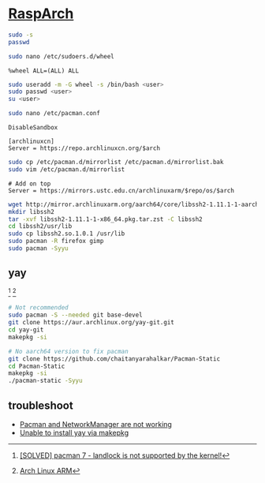# [RaspArch](https://raspex.exton.se/category/rasparch/)

```sh
sudo -s
passwd
```

```sh
sudo nano /etc/sudoers.d/wheel
```

```
%wheel ALL=(ALL) ALL
```

```sh
sudo useradd -m -G wheel -s /bin/bash <user>
sudo passwd <user>
su <user>
```

```sh
sudo nano /etc/pacman.conf
```

```
DisableSandbox

[archlinuxcn]
Server = https://repo.archlinuxcn.org/$arch
```

```sh
sudo cp /etc/pacman.d/mirrorlist /etc/pacman.d/mirrorlist.bak
sudo vim /etc/pacman.d/mirrorlist
```

```
# Add on top
Server = https://mirrors.ustc.edu.cn/archlinuxarm/$repo/os/$arch
```

```sh
wget http://mirror.archlinuxarm.org/aarch64/core/libssh2-1.11.1-1-aarch64.pkg.tar.xz
mkdir libssh2
tar -xvf libssh2-1.11.1-1-x86_64.pkg.tar.zst -C libssh2
cd libssh2/usr/lib
sudo cp libssh2.so.1.0.1 /usr/lib
sudo pacman -R firefox gimp
sudo pacman -Syyu
```

## yay

[^1] [^2]

```sh
# Not recommended
sudo pacman -S --needed git base-devel
git clone https://aur.archlinux.org/yay-git.git
cd yay-git
makepkg -si
```

```sh
# No aarch64 version to fix pacman
git clone https://github.com/chaitanyarahalkar/Pacman-Static
cd Pacman-Static
makepkg -si
./pacman-static -Syyu
```

## troubleshoot

- [Pacman and NetworkManager are not working](https://forum.manjaro.org/t/pacman-and-networkmanager-are-not-working/174998/10)
- [Unable to install yay via makepkg](https://github.com/Jguer/yay/issues/2262#issuecomment-1707751669)

[^1]: [[SOLVED] pacman 7 - landlock is not supported by the kernel!](https://bbs.archlinux.org/viewtopic.php?id=299402)
[^2]: [Arch Linux ARM](https://mirrors.ustc.edu.cn/help/archlinuxarm.html)
